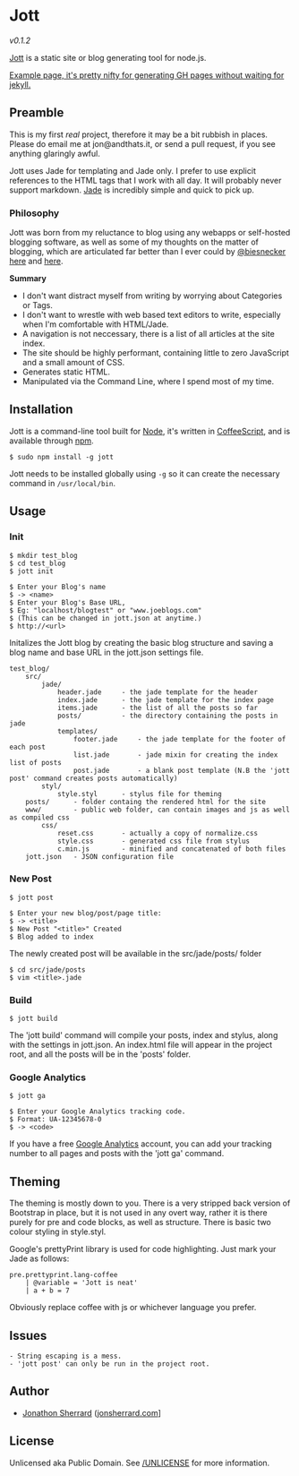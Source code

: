 # Jott

*v0.1.2*

[Jott](https://github.com/jonsherrard/jott) is a static site or blog generating tool for node.js.

[Example page, it's pretty nifty for generating GH pages without waiting for jekyll.](http://jonsherrard.github.com/jott/)

## Preamble

This is my first *real* project, therefore it may be a bit rubbish in places. Please do email me at &#106;&#111;&#110;&#064;&#097;&#110;&#100;&#116;&#104;&#097;&#116;&#115;&#046;&#105;&#116;, or send a pull request, if you see anything glaringly awful.

Jott uses Jade for templating and Jade only. I prefer to use explicit references to the HTML tags that I work with all day. It will probably never support markdown. [Jade](https://github.com/visionmedia/jade#readme) is incredibly simple and quick to pick up.

### Philosophy

Jott was born from my reluctance to blog using any webapps or self-hosted blogging software, as well as some of my thoughts on the matter of blogging, which are articulated far better than I ever could by [@biesnecker](https://twitter.com/biesnecker) [here](http://www.dev.gd/20130211-your-blog-navigation-is-superfluous.html) and [here](http://www.dev.gd/20130212-minimum-viable-blog.html).

**Summary**

- I don't want distract myself from writing by worrying about Categories or Tags.
- I don't want to wrestle with web based text editors to write, especially when I'm comfortable with HTML/Jade.
- A navigation is not neccessary, there is a list of all articles at the site index.
- The site should be highly performant, containing little to zero JavaScript and a small amount of CSS.
- Generates static HTML.
- Manipulated via the Command Line, where I spend most of my time.

## Installation

Jott is a command-line tool built for [Node](http://nodejs.org/), it's written in [CoffeeScript](http://coffeescript.org), and is available through [npm](https://npmjs.org/).

    $ sudo npm install -g jott

Jott needs to be installed globally using `-g` so it can create the necessary command in `/usr/local/bin`.

## Usage

### Init

	$ mkdir test_blog
	$ cd test_blog
    $ jott init

    $ Enter your Blog's name
	$ -> <name>
    $ Enter your Blog's Base URL,
	$ Eg: "localhost/blogtest" or "www.joeblogs.com" 
	$ (This can be changed in jott.json at anytime.) 
	$ http://<url>

Initalizes the Jott blog by creating the basic blog structure and saving a blog name and base URL in the jott.json settings file. 

    test_blog/
		src/
			jade/
				header.jade		- the jade template for the header
				index.jade		- the jade template for the index page
				items.jade		- the list of all the posts so far
				posts/			- the directory containing the posts in jade
				templates/
					footer.jade		- the jade template for the footer of each post
					list.jade		- jade mixin for creating the index list of posts
					post.jade		- a blank post template (N.B the 'jott post' command creates posts automatically)
			styl/
				style.styl		- stylus file for theming
		posts/		- folder containg the rendered html for the site
		www/		- public web folder, can contain images and js as well as compiled css
			css/
				reset.css		- actually a copy of normalize.css
				style.css		- generated css file from stylus
				c.min.js		- minified and concatenated of both files
		jott.json	- JSON configuration file

### New Post

	$ jott post

	$ Enter your new blog/post/page title:
	$ -> <title>
	$ New Post "<title>" Created  
	$ Blog added to index

The newly created post will be available in the src/jade/posts/ folder

    $ cd src/jade/posts
	$ vim <title>.jade

### Build

	$ jott build

The 'jott build' command will compile your posts, index and stylus, along with the settings in jott.json. An index.html file will appear in the project root, and all the posts will be in the 'posts' folder.

### Google Analytics

	$ jott ga

	$ Enter your Google Analytics tracking code.
	$ Format: UA-12345678-0
	$ -> <code>

If you have a free [Google Analytics](http://www.google.com/analytics/) account, you can add your tracking number to all pages and posts with the 'jott ga' command.

## Theming

The theming is mostly down to you. There is a very stripped back version of Bootstrap in place, but it is not used in any overt way, rather it is there purely for pre and code blocks, as well as structure. There is basic two colour styling in style.styl.

Google's prettyPrint library is used for code highlighting. Just mark your Jade as follows:

    pre.prettyprint.lang-coffee
		| @variable = 'Jott is neat'
		| a + b = 7

Obviously replace coffee with js or whichever language you prefer.

## Issues

	- String escaping is a mess.
	- 'jott post' can only be run in the project root.



## Author

* [Jonathon Sherrard](https://github.com/jonsherrard) ([jonsherrard.com](http://jonsherrard.com)]

## License

Unlicensed aka Public Domain. See [/UNLICENSE](https://github.com/jonsherrard/jott/blob/master/UNLICENSE) for more information.

